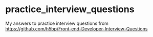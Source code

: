 # practice_interview_questions

My answers to practice interview questions from https://github.com/h5bp/Front-end-Developer-Interview-Questions
